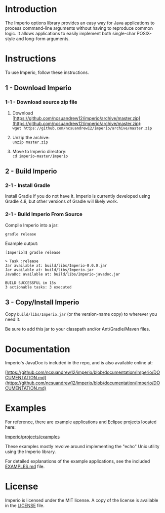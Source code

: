 # Introduction

The Imperio options library provides an easy way for Java applications to process command-line arguments without having to reproduce common logic. It allows applications to easily implement both single-char POSIX-style and long-form arguments.

# Instructions

To use Imperio, follow these instructions.

## 1 - Download Imperio

### 1-1 - Download source zip file

1. Download [https://github.com/ncsuandrew12/imperio/archive/master.zip](https://github.com/ncsuandrew12/imperio/archive/master.zip):  
 `wget https://github.com/ncsuandrew12/imperio/archive/master.zip`

1. Unzip the archive:  
 `unzip master.zip`

1. Move to Imperio directory:  
 `cd imperio-master/Imperio`

## 2 - Build Imperio

### 2-1 - Install Gradle

Install Gradle if you do not have it. Imperio is currently developed using Gradle 4.8, but other versions of Gradle will likely work.

### 2-1 - Build Imperio From Source

Compile Imperio into a jar:

`gradle release`

Example output:

```
[Imperio]$ gradle release

> Task :release
Jar available at: build/libs/Imperio-0.0.0.jar
Jar available at: build/libs/Imperio.jar
JavaDoc available at: build/libs/Imperio-javadoc.jar

BUILD SUCCESSFUL in 15s
3 actionable tasks: 3 executed
```

## 3 - Copy/Install Imperio

Copy `build/libs/Imperio.jar` (or the version-name copy) to wherever you need it.

Be sure to add this jar to your classpath and/or Ant/Gradle/Maven files.

# Documentation

Imperio's JavaDoc is included in the repo, and is also available online at:

[https://github.com/ncsuandrew12/imperio/blob/documentation/Imperio/DOCUMENTATION.md](https://github.com/ncsuandrew12/imperio/blob/documentation/Imperio/DOCUMENTATION.md)

# Examples

For reference, there are example applications and Eclipse projects located here:

[Imperio/projects/examples](projects/examples)

These examples mostly revolve around implementing the "echo" Unix utility using the Imperio library.

For detailed explanations of the example applications, see the included [EXAMPLES.md](docs/EXAMPLES.md) file.

# License

Imperio is licensed under the MIT license. A copy of the license is available in the [LICENSE](LICENSE) file.

